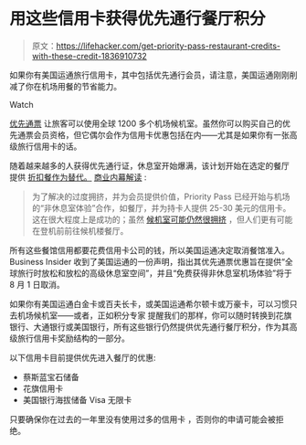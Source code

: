 # 用这些信用卡获得优先通行餐厅积分

> 原文：<https://lifehacker.com/get-priority-pass-restaurant-credits-with-these-credit-1836910732>

如果你有美国运通旅行信用卡，其中包括优先通行会员，请注意，美国运通刚刚削减了你在机场用餐的节省能力。

Watch

[优先通票](https://www.prioritypass.com/) 让旅客可以使用全球 1200 多个机场候机室。虽然你可以购买自己的优先通票会员资格，但它偶尔会作为信用卡优惠包括在内——尤其是如果你有一张高级旅行信用卡的话。

随着越来越多的人获得优先通行证，休息室开始爆满，该计划开始在选定的餐厅 提供 [折扣餐作为替代。](https://twocents.lifehacker.com/use-your-priority-pass-for-28-off-at-some-airport-rest-1833471990) [商业内幕解读](https://www.businessinsider.com/american-express-eliminates-priority-pass-restaurant-credits-2019-5) :

> 为了解决的过度拥挤，并为会员提供价值，Priority Pass 已经开始与机场的“非休息室体验”合作，如餐厅，并为持卡人提供 25-30 美元的信用卡。这在很大程度上是成功的；虽然 [候机室可能仍然很拥挤](https://www.businessinsider.com/priority-pass-lounges-airport-access-business-travelers-2018-8) ，但人们更有可能在登机前前往候机楼餐厅。

所有这些餐馆信用都要花费信用卡公司的钱，所以美国运通决定取消餐馆准入。Business Insider 收到了美国运通的一份声明，指出其优先通票优惠旨在提供“全球旅行时放松和放松的高级休息室空间”，并且“免费获得非休息室机场体验”将于 8 月 1 日取消。

如果你有美国运通白金卡或百夫长卡，或美国运通希尔顿卡或万豪卡，可以习惯只去机场候机室——或者，正如积分专家 提醒我们的那样，你可以随时转换到花旗银行、大通银行或美国银行，所有这些银行仍然提供优先通行餐厅积分，作为其高级旅行信用卡奖励结构的一部分。

以下信用卡目前提供优先进入餐厅的优惠:

*   蔡斯蓝宝石储备
*   花旗信用卡
*   美国银行海拔储备 Visa 无限卡

只要确保你在过去的一年里没有使用过多的信用卡 ，否则你的申请可能会被拒绝。
